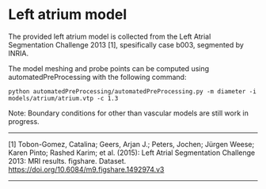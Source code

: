 # Left atrium model
The provided left atrium model is collected from the Left Atrial Segmentation Challenge 2013 [1], spesifically case b003, segmented by INRIA. 

The model meshing and probe points can be computed using automatedPreProcessing with the following command:

```
python automatedPreProcessing/automatedPreProcessing.py -m diameter -i models/atrium/atrium.vtp -c 1.3
```

Note: Boundary conditions for other than vascular models are still work in progress.

---

[1] Tobon-Gomez, Catalina; Geers, Arjan J.; Peters, Jochen; Jürgen Weese; Karen Pinto; Rashed Karim; et al. (2015): Left Atrial Segmentation Challenge 2013: MRI results. figshare. Dataset. https://doi.org/10.6084/m9.figshare.1492974.v3  

---
